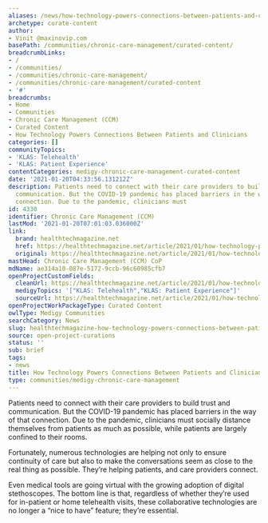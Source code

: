 ```yaml
---
aliases: /news/how-technology-powers-connections-between-patients-and-clinicians
archetype: curate-content
author:
- Vinit @maxinovip.com
basePath: /communities/chronic-care-management/curated-content/
breadcrumbLinks:
- /
- /communities/
- /communities/chronic-care-management/
- /communities/chronic-care-management/curated-content
- '#'
breadcrumbs:
- Home
- Communities
- Chronic Care Management (CCM)
- Curated Content
- How Technology Powers Connections Between Patients and Clinicians
categories: []
communityTopics:
- 'KLAS: Telehealth'
- 'KLAS: Patient Experience'
contentCategories: medigy-chronic-care-management-curated-content
date: '2021-01-20T04:33:56.131212Z'
description: Patients need to connect with their care providers to build trust and
  communication. But the COVID-19 pandemic has placed barriers in the way of that
  connection. Due to the pandemic, clinicians must
id: 4330
identifier: Chronic Care Management (CCM)
lastMod: '2021-01-20T07:01:03.036000Z'
link:
  brand: healthtechmagazine.net
  href: https://healthtechmagazine.net/article/2021/01/how-technology-powers-connections-between-patients-and-clinicians
  original: https://healthtechmagazine.net/article/2021/01/how-technology-powers-connections-between-patients-and-clinicians
mastHead: Chronic Care Management (CCM) CoP
mdName: ae314a10-087e-5172-9ccb-96c60985cfb7
openProjectCustomFields:
  cleanUrl: https://healthtechmagazine.net/article/2021/01/how-technology-powers-connections-between-patients-and-clinicians
  medigyTopics: '["KLAS: Telehealth","KLAS: Patient Experience"]'
  sourceUrl: https://healthtechmagazine.net/article/2021/01/how-technology-powers-connections-between-patients-and-clinicians
openProjectWorkPackageType: Curated Content
owlType: Medigy Communities
searchCategory: News
slug: healthtechmagazine-how-technology-powers-connections-between-patients-and-clinicians
source: open-project-curations
status: ''
sub: brief
tags:
- news
title: How Technology Powers Connections Between Patients and Clinicians
type: communities/medigy-chronic-care-management
---
```


<p>Patients need to connect with their care providers to build trust and communication. But the COVID-19 pandemic has placed barriers in the way of that connection. Due to the pandemic, clinicians must socially distance themselves from patients as much as possible, while patients are largely confined to their rooms.</p><p>Fortunately, numerous technologies are helping not only to ensure continuity of care but also to make the conversations seem as close to the real thing as possible. They’re helping patients, and care providers connect.</p><p>Even medical tools are going virtual with the growing adoption of digital stethoscopes. The bottom line is that, regardless of whether they’re used for in-patient or home telehealth visits, these collaborative technologies are no longer a “nice to have” feature; they’re essential.</p>